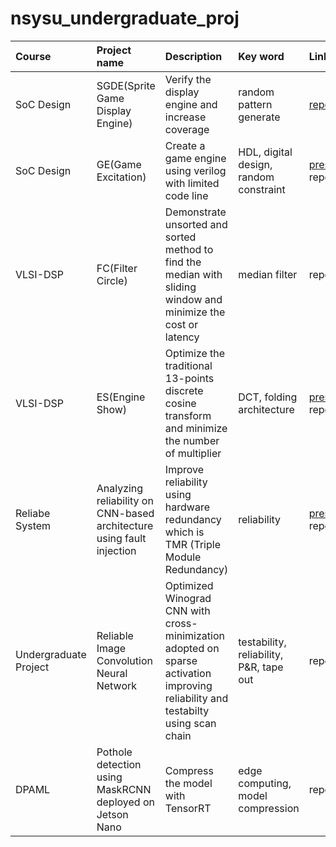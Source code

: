 # nsysu_undergraduate_proj
|Course|Project name|Description|Key word|Link|
|:-----|:-----------|:----------|:-------|:---|
|SoC Design|SGDE(Sprite Game Display Engine)|Verify the display engine and increase coverage|random pattern generate|[repo](https://github.com/crimson1256/SGDE/tree/main)|
|SoC Design|GE(Game Excitation)|Create a game engine using verilog with limited code line|HDL, digital design, random constraint|[presentation](https://www.youtube.com/watch?v=vQ6MmOcET4o), report|
|VLSI-DSP|FC(Filter Circle)|Demonstrate unsorted and sorted method to find the median with sliding window and minimize the cost or latency|median filter|report|
|VLSI-DSP|ES(Engine Show)|Optimize the traditional 13-points discrete cosine transform and minimize the number of multiplier|DCT, folding architecture|[presentation](https://www.youtube.com/watch?v=DCztepfqw5c), report|
|Reliabe System|Analyzing reliability on CNN-based architecture using fault injection|Improve reliability using hardware redundancy which is TMR (Triple Module Redundancy)|reliability|[presentation](https://www.youtube.com/watch?v=HG4iZZGIxts), report|
|Undergraduate Project|Reliable Image Convolution Neural Network|Optimized Winograd CNN with cross-minimization adopted on sparse activation improving reliability and testabilty using scan chain|testability, reliability, P&R, tape out|report|
|DPAML|Pothole detection using MaskRCNN deployed on Jetson Nano|Compress the model with TensorRT|edge computing, model compression|report|

